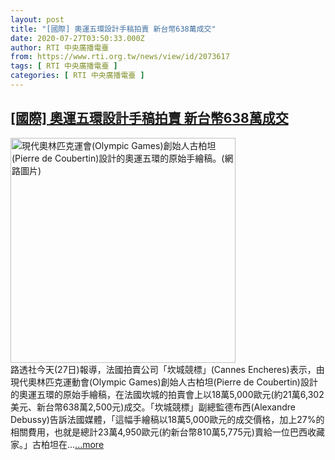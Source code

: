 ```yaml
---
layout: post
title: "[國際] 奧運五環設計手稿拍賣 新台幣638萬成交"
date: 2020-07-27T03:50:33.000Z
author: RTI 中央廣播電臺
from: https://www.rti.org.tw/news/view/id/2073617
tags: [ RTI 中央廣播電臺 ]
categories: [ RTI 中央廣播電臺 ]
---
```

<!--1595821833000-->
[[國際] 奧運五環設計手稿拍賣 新台幣638萬成交](https://www.rti.org.tw/news/view/id/2073617)
------

<div>
<img src="https://static.rti.org.tw/assets/thumbnails/2020/07/27/95dda972825913aa344e1d3c1a073034.jpg" width="360" alt="現代奧林匹克運會(Olympic Games)創始人古柏坦(Pierre de Coubertin)設計的奧運五環的原始手繪稿。(網路圖片)" title="現代奧林匹克運會(Olympic Games)創始人古柏坦(Pierre de Coubertin)設計的奧運五環的原始手繪稿。(網路圖片)"><br>路透社今天(27日)報導，法國拍賣公司「坎城競標」(Cannes Encheres)表示，由現代奧林匹克運動會(Olympic Games)創始人古柏坦(Pierre de Coubertin)設計的奧運五環的原始手繪稿，在法國坎城的拍賣會上以18萬5,000歐元(約21萬6,302美元、新台幣638萬2,500元)成交。「坎城競標」副總監德布西(Alexandre Debussy)告訴法國媒體，「這幅手繪稿以18萬5,000歐元的成交價格，加上27%的相關費用，也就是總計23萬4,950歐元(約新台幣810萬5,775元)賣給一位巴西收藏家。」古柏坦在...<a target="_blank" href="https://www.rti.org.tw/news/view/id/2073617">...more</a>
</div>
